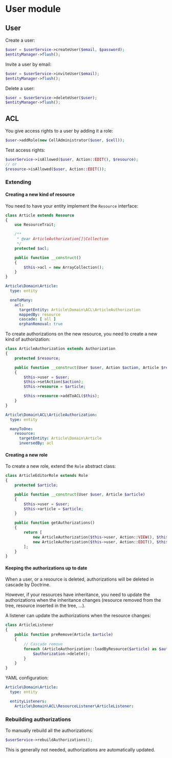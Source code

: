# User module

## User

Create a user:

```php
$user = $userService->createUser($email, $password);
$entityManager->flush();
```

Invite a user by email:

```php
$user = $userService->inviteUser($email);
$entityManager->flush();
```

Delete a user:

```php
$user = $userService->deleteUser($user);
$entityManager->flush();
```

## ACL

You give access rights to a user by adding it a role:

```php
$user->addRole(new CellAdministrator($user, $cell));
```

Test access rights:

```php
$userService->isAllowed($user, Action::EDIT(), $resource);
// or
$resource->isAllowed($user, Action::EDIT());
```

### Extending

#### Creating a new kind of resource

You need to have your entity implement the `Resource` interface:

```php
class Article extends Resource
{
    use ResourceTrait;

    /**
     * @var ArticleAuthorization[]|Collection
     */
    protected $acl;

    public function __construct()
    {
        $this->acl = new ArrayCollection();
    }
}
```

```yaml
Article\Domain\Article:
  type: entity

  oneToMany:
    acl:
      targetEntity: Article\Domain\ACL\ArticleAuthorization
      mappedBy: resource
      cascade: [ all ]
      orphanRemoval: true
```

To create authorizations on the new resource, you need to create a new kind of authorization:

```php
class ArticleAuthorization extends Authorization
{
    protected $resource;

    public function __construct(User $user, Action $action, Article $resource)
    {
        $this->user = $user;
        $this->setAction($action);
        $this->resource = $article;

        $this->resource->addToACL($this);
    }
}
```

```yaml
Article\Domain\ACL\ArticleAuthorization:
  type: entity

  manyToOne:
    resource:
      targetEntity: Article\Domain\Article
      inversedBy: acl
```

#### Creating a new role

To create a new role, extend the `Role` abstract class:

```php
class ArticleEditorRole extends Role
{
    protected $article;

    public function __construct(User $user, Article $article)
    {
        $this->user = $user;
        $this->article = $article;
    }

    public function getAuthorizations()
    {
        return [
            new ArticleAuthorization($this->user, Action::VIEW(), $this->article),
            new ArticleAuthorization($this->user, Action::EDIT(), $this->article),
        ];
    }
}
```

#### Keeping the authorizations up to date

When a user, or a resource is deleted, authorizations will be deleted in cascade by Doctrine.

However, if your resources have inheritance, you need to update the authorizations when the inheritance changes
(resource removed from the tree, resource inserted in the tree, …).

A listener can update the authorizations when the resource changes:

```php
class ArticleListener
{
    public function preRemove(Article $article)
    {
        // Cascade remove
        foreach (ArticleAuthorization::loadByResource($article) as $authorization) {
            $authorization->delete();
        }
    }
}
```

YAML configuration:

```yaml
Article\Domain\Article:
  type: entity

  entityListeners:
    Article\Domain\ACL\ResourceListener\ArticleListener:
```

### Rebuilding authorizations

To manually rebuild all the authorizations:

```php
$userService->rebuildAuthorizations();
```

This is generally not needed, authorizations are automatically updated.
